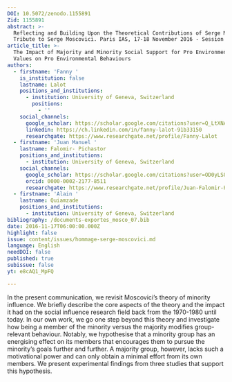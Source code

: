 ```yaml
---
DOI: 10.5072/zenodo.1155891
Zid: 1155891
abstract: >-
  Reflecting and Building Upon the Theoretical Contributions of Serge Moscovici.
  Tribute to Serge Moscovici. Paris IAS, 17-18 November 2016 - Session 2
article_title: >-
  The Impact of Majority and Minority Social Support for Pro Environmental
  Values on Pro Environmental Behaviours
authors:
  - firstname: 'Fanny '
    is_institution: false
    lastname: Lalot
    positions_and_institutions:
      - institution: University of Geneva, Switzerland
        positions:
          - ''
    social_channels:
      google_scholar: https://scholar.google.com/citations?user=Q_LtXNAAAAAJ&hl=fr
      linkedin: https://ch.linkedin.com/in/fanny-lalot-91b33150
      researchgate: https://www.researchgate.net/profile/Fanny-Lalot
  - firstname: 'Juan Manuel '
    lastname: Falomir- Pichastor
    positions_and_institutions:
      - institution: University of Geneva, Switzerland
    social_channels:
      google_scholar: https://scholar.google.com/citations?user=OD0yLS8AAAAJ&hl=en
      orcid: 0000-0002-2177-8511
      researchgate: https://www.researchgate.net/profile/Juan-Falomir-Pichastor
  - firstname: 'Alain '
    lastname: Quiamzade
    positions_and_institutions:
      - institution: University of Geneva, Switzerland
bibliography: /documents-exportes_mosco_07.bib
date: 2016-11-17T06:00:00.000Z
highlight: false
issue: content/issues/hommage-serge-moscovici.md
language: English
needDOI: false
published: true
subissue: false
yt: e8cAQ1_MpFQ

---
```


In the present communication, we revisit Moscovici’s theory of minority influence. We briefly describe the core aspects of the theory and the impact it had on the social influence research field back from the 1970-1980 until today. In our own work, we go one step beyond this theory and investigate how being a member of the minority versus the majority modifies group-relevant behaviour. Notably, we hypothesise that a minority group has an energising effect on its members that encourages them to pursue the minority’s goals further and further. A majority group, however, lacks such a motivational power and can only obtain a minimal effort from its own members. We present experimental findings from three studies that support this hypothesis.

<Youtube yt="e8cAQ1_MpFQ" caption="The impact of majority and minority social support for pro environmental values on pro-environmental behaviours"></Youtube>